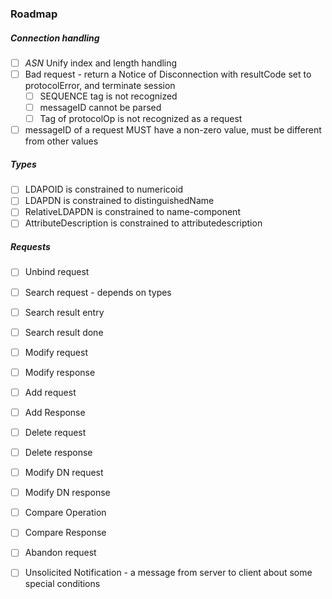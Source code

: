 ### Roadmap

##### Connection handling

- [ ] *ASN* Unify index and length handling
- [ ] Bad request - return a Notice of Disconnection with resultCode set to protocolError, and terminate session
  - [ ] SEQUENCE tag is not recognized
  - [ ] messageID cannot be parsed
  - [ ] Tag of protocolOp is not recognized as a request
- [ ] messageID of a request MUST have a non-zero value, must be different from other values

##### Types

- [ ] LDAPOID is constrained to numericoid
- [ ] LDAPDN is constrained to distinguishedName
- [ ] RelativeLDAPDN is constrained to name-component
- [ ] AttributeDescription is constrained to attributedescription

##### Requests

- [ ] Unbind request

- [ ] Search request - depends on types
- [ ] Search result entry
- [ ] Search result done

- [ ] Modify request
- [ ] Modify response

- [ ] Add request
- [ ] Add Response

- [ ] Delete request
- [ ] Delete response

- [ ] Modify DN request
- [ ] Modify DN response

- [ ] Compare Operation
- [ ] Compare Response

- [ ] Abandon request

- [ ] Unsolicited Notification - a message from server to client about some special conditions
